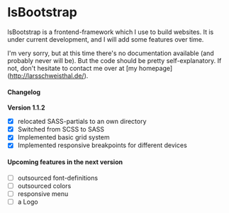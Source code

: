 # lsBootstrap

lsBootstrap is a frontend-framework which I use to build websites. It is under
current development, and I will add some features over time.

I'm very sorry, but at this time there's no documentation available (and
probably never will be). But the code should be pretty self-explanatory. If not,
don't hesitate to contact me over at [my homepage] (http://larsschweisthal.de/).

#### Changelog

**Version 1.1.2**

- [x] relocated SASS-partials to an own directory
- [x] Switched from SCSS to SASS
- [x] Implemented basic grid system
- [x] Implemented responsive breakpoints for different devices

#### Upcoming features in the next version

- [ ] outsourced font-definitions
- [ ] outsourced colors
- [ ] responsive menu
- [ ] a Logo